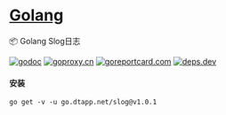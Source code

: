 <h1>
<a href="https://www.dtapp.net/">Golang</a>
</h1>

📦 Golang Slog日志

[comment]: <> (go)
[![godoc](https://pkg.go.dev/badge/go.dtapp.net/slog?status.svg)](https://pkg.go.dev/go.dtapp.net/slog)
[![goproxy.cn](https://goproxy.cn/stats/go.dtapp.net/slog/badges/download-count.svg)](https://goproxy.cn/stats/go.dtapp.net/slog)
[![goreportcard.com](https://goreportcard.com/badge/go.dtapp.net/slog	)](https://goreportcard.com/report/go.dtapp.net/slog)
[![deps.dev](https://img.shields.io/badge/deps-go-red.svg)](https://deps.dev/go/go.dtapp.net%2Fslog)

#### 安装

```shell
go get -v -u go.dtapp.net/slog@v1.0.1
```
